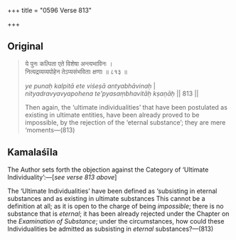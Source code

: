 +++
title = "0596 Verse 813"

+++
## Original 
>
> ये पुनः कल्पिता एते विशेषा अन्त्यभाविनः ।  
> नित्यद्रव्यव्यपोहेन तेऽप्यसंभविताः क्षणाः ॥ ८१३ ॥ 
>
> *ye punaḥ kalpitā ete viśeṣā antyabhāvinaḥ* \|  
> *nityadravyavyapohena te'pyasaṃbhavitāḥ kṣaṇāḥ* \|\| 813 \|\| 
>
> Then again, the ‘ultimate individualities’ that have been postulated as existing in ultimate entities, have been already proved to be impossible, by the rejection of the ‘eternal substance’; they are mere ‘moments—(813)



## Kamalaśīla

The Author sets forth the objection against the Category of ‘Ultimate Individuality’:—[*see verse 813 above*]

The ‘Ultimate Individualities’ have been defined as ‘subsisting in eternal substances and as existing in ultimate substances This cannot be a definition at all; as it is open to the charge of being *impossible*; there is no substance that is *eternal*; it has been already rejected under the Chapter on the *Examination of Substance*; under the circumstances, how could these Individualities be admitted as subsisting in *eternal* substances?—(813)


